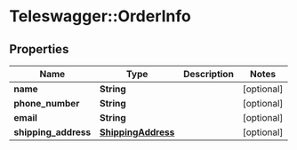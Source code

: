 # Teleswagger::OrderInfo

## Properties
Name | Type | Description | Notes
------------ | ------------- | ------------- | -------------
**name** | **String** |  | [optional] 
**phone_number** | **String** |  | [optional] 
**email** | **String** |  | [optional] 
**shipping_address** | [**ShippingAddress**](ShippingAddress.md) |  | [optional] 


